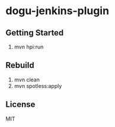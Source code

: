 # dogu-jenkins-plugin

## Getting Started

1. mvn hpi:run

## Rebuild

1. mvn clean
2. mvn spotless:apply

## License

MIT
